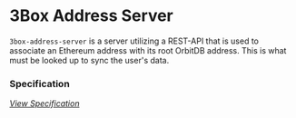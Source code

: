 # 3Box Address Server
`3box-address-server` is a server utilizing a REST-API that is used to associate an Ethereum address with its root OrbitDB address. This is what must be looked up to sync the user's data.

### Specification
[*View Specification*](./SPECIFICATION.md)
